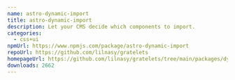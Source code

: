 ```yaml
---
name: astro-dynamic-import
title: astro-dynamic-import
description: Let your CMS decide which components to import.
categories:
  - css+ui
npmUrl: https://www.npmjs.com/package/astro-dynamic-import
repoUrl: https://github.com/lilnasy/gratelets
homepageUrl: https://github.com/lilnasy/gratelets/tree/main/packages/dynamic-import
downloads: 2662
---
```

